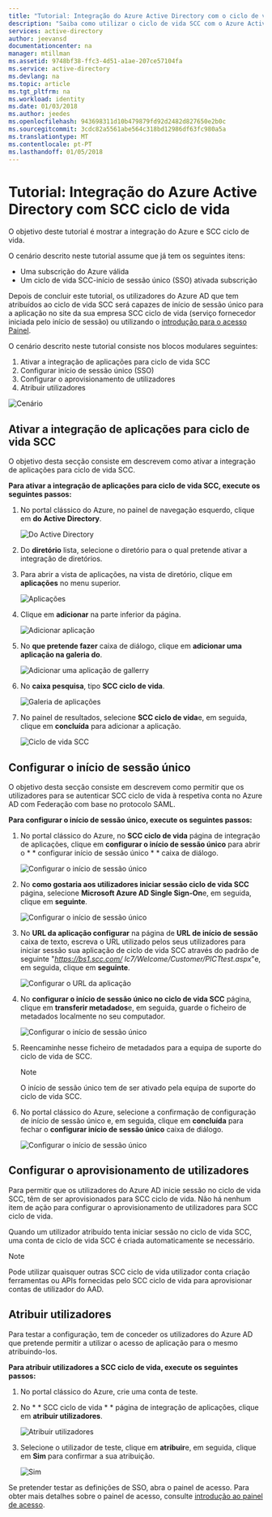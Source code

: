 ```yaml
---
title: "Tutorial: Integração do Azure Active Directory com o ciclo de vida SCC | Microsoft Docs"
description: "Saiba como utilizar o ciclo de vida SCC com o Azure Active Directory para ativar o início de sessão único, aprovisionamento automatizado e muito mais!"
services: active-directory
author: jeevansd
documentationcenter: na
manager: mtillman
ms.assetid: 9748bf38-ffc3-4d51-a1ae-207ce57104fa
ms.service: active-directory
ms.devlang: na
ms.topic: article
ms.tgt_pltfrm: na
ms.workload: identity
ms.date: 01/03/2018
ms.author: jeedes
ms.openlocfilehash: 943698311d10b479879fd92d2482d827650e2b0c
ms.sourcegitcommit: 3cdc82a5561abe564c318bd12986df63fc980a5a
ms.translationtype: MT
ms.contentlocale: pt-PT
ms.lasthandoff: 01/05/2018
---
```

# <a name="tutorial-azure-active-directory-integration-with-scc-lifecycle"></a>Tutorial: Integração do Azure Active Directory com SCC ciclo de vida
O objetivo deste tutorial é mostrar a integração do Azure e SCC ciclo de vida.  

O cenário descrito neste tutorial assume que já tem os seguintes itens:

* Uma subscrição do Azure válida
* Um ciclo de vida SCC-início de sessão único (SSO) ativada subscrição

Depois de concluir este tutorial, os utilizadores do Azure AD que tem atribuídos ao ciclo de vida SCC será capazes de início de sessão único para a aplicação no site da sua empresa SCC ciclo de vida (serviço fornecedor iniciada pelo início de sessão) ou utilizando o [introdução para o acesso Painel](active-directory-saas-access-panel-introduction.md).

O cenário descrito neste tutorial consiste nos blocos modulares seguintes:

1. Ativar a integração de aplicações para ciclo de vida SCC
2. Configurar início de sessão único (SSO)
3. Configurar o aprovisionamento de utilizadores
4. Atribuir utilizadores

![Cenário](./media/active-directory-saas-scc-lifecycle-tutorial/IC794120.png "cenário")

## <a name="enable-the-application-integration-for-scc-lifecycle"></a>Ativar a integração de aplicações para ciclo de vida SCC
O objetivo desta secção consiste em descrevem como ativar a integração de aplicações para ciclo de vida SCC.

**Para ativar a integração de aplicações para ciclo de vida SCC, execute os seguintes passos:**

1. No portal clássico do Azure, no painel de navegação esquerdo, clique em **do Active Directory**.
   
    ![Do Active Directory](./media/active-directory-saas-scc-lifecycle-tutorial/IC700993.png "do Active Directory")
2. Do **diretório** lista, selecione o diretório para o qual pretende ativar a integração de diretórios.
3. Para abrir a vista de aplicações, na vista de diretório, clique em **aplicações** no menu superior.
   
    ![Aplicações](./media/active-directory-saas-scc-lifecycle-tutorial/IC700994.png "aplicações")
4. Clique em **adicionar** na parte inferior da página.
   
    ![Adicionar aplicação](./media/active-directory-saas-scc-lifecycle-tutorial/IC749321.png "Adicionar aplicação")
5. No **que pretende fazer** caixa de diálogo, clique em **adicionar uma aplicação na galeria do**.
   
    ![Adicionar uma aplicação de gallerry](./media/active-directory-saas-scc-lifecycle-tutorial/IC749322.png "adicionar uma aplicação de gallerry")
6. No **caixa pesquisa**, tipo **SCC ciclo de vida**.
   
    ![Galeria de aplicações](./media/active-directory-saas-scc-lifecycle-tutorial/IC794121.png "Galeria de aplicações")
7. No painel de resultados, selecione **SCC ciclo de vida**e, em seguida, clique em **concluída** para adicionar a aplicação.
   
    ![Ciclo de vida SCC](./media/active-directory-saas-scc-lifecycle-tutorial/IC795082.png "SCC ciclo de vida")
   
## <a name="configure-single-sign-on"></a>Configurar o início de sessão único

O objetivo desta secção consiste em descrevem como permitir que os utilizadores para se autenticar SCC ciclo de vida à respetiva conta no Azure AD com Federação com base no protocolo SAML.

**Para configurar o início de sessão único, execute os seguintes passos:**

1. No portal clássico do Azure, no **SCC ciclo de vida** página de integração de aplicações, clique em **configurar o início de sessão único** para abrir o * * configurar início de sessão único * * caixa de diálogo.
   
    ![Configurar o início de sessão único](./media/active-directory-saas-scc-lifecycle-tutorial/IC794122.png "configurar o início de sessão único")
2. No **como gostaria aos utilizadores iniciar sessão ciclo de vida SCC** página, selecione **Microsoft Azure AD Single Sign-On**e, em seguida, clique em **seguinte**.
   
    ![Configurar o início de sessão único](./media/active-directory-saas-scc-lifecycle-tutorial/IC794123.png "configurar o início de sessão único")
3. No **URL da aplicação configurar** na página de **URL de início de sessão** caixa de texto, escreva o URL utilizado pelos seus utilizadores para iniciar sessão sua aplicação de ciclo de vida SCC através do padrão de seguinte "*https://bs1.scc.com/ lc7/Welcome/Customer/PICTtest.aspx*"e, em seguida, clique em **seguinte**.
   
    ![Configurar o URL da aplicação](./media/active-directory-saas-scc-lifecycle-tutorial/IC794124.png "configurar o URL da aplicação")
4. No **configurar o início de sessão único no ciclo de vida SCC** página, clique em **transferir metadados**e, em seguida, guarde o ficheiro de metadados localmente no seu computador.
   
   ![Configurar o início de sessão único](./media/active-directory-saas-scc-lifecycle-tutorial/IC795083.png "configurar o início de sessão único")
5. Reencaminhe nesse ficheiro de metadados para a equipa de suporte do ciclo de vida de SCC.
   
   >[!NOTE]
   >O início de sessão único tem de ser ativado pela equipa de suporte do ciclo de vida SCC.
   > 
   > 

6. No portal clássico do Azure, selecione a confirmação de configuração de início de sessão único e, em seguida, clique em **concluída** para fechar o **configurar início de sessão único** caixa de diálogo.
   
    ![Configurar o início de sessão único](./media/active-directory-saas-scc-lifecycle-tutorial/IC794125.png "configurar o início de sessão único")
   
## <a name="configure-user-provisioning"></a>Configurar o aprovisionamento de utilizadores

Para permitir que os utilizadores do Azure AD inicie sessão no ciclo de vida SCC, têm de ser aprovisionados para SCC ciclo de vida. Não há nenhum item de ação para configurar o aprovisionamento de utilizadores para SCC ciclo de vida.

Quando um utilizador atribuído tenta iniciar sessão no ciclo de vida SCC, uma conta de ciclo de vida SCC é criada automaticamente se necessário.

>[!NOTE]
>Pode utilizar quaisquer outras SCC ciclo de vida utilizador conta criação ferramentas ou APIs fornecidas pelo SCC ciclo de vida para aprovisionar contas de utilizador do AAD.
> 
> 

## <a name="assign-users"></a>Atribuir utilizadores
Para testar a configuração, tem de conceder os utilizadores do Azure AD que pretende permitir a utilizar o acesso de aplicação para o mesmo atribuindo-los.

**Para atribuir utilizadores a SCC ciclo de vida, execute os seguintes passos:**

1. No portal clássico do Azure, crie uma conta de teste.
2. No * * SCC ciclo de vida * * página de integração de aplicações, clique em **atribuir utilizadores**.
   
    ![Atribuir utilizadores](./media/active-directory-saas-scc-lifecycle-tutorial/IC794126.png "atribuir utilizadores")
3. Selecione o utilizador de teste, clique em **atribuir**e, em seguida, clique em **Sim** para confirmar a sua atribuição.
   
    ![Sim](./media/active-directory-saas-scc-lifecycle-tutorial/IC767830.png "Sim")

Se pretender testar as definições de SSO, abra o painel de acesso. Para obter mais detalhes sobre o painel de acesso, consulte [introdução ao painel de acesso](active-directory-saas-access-panel-introduction.md).


